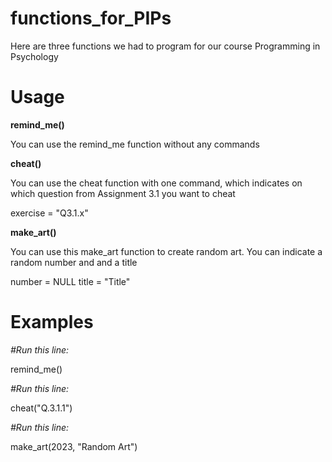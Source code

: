 # functions_for_PIPs
Here are three functions we had to program for our course Programming in Psychology 

# Usage 

<b>remind_me()</b>

You can use the remind_me function without any commands

<b>cheat()</b>

You can use the cheat function with one command, which indicates on which question from Assignment 3.1 you want to cheat

exercise = "Q3.1.x"

<b>make_art()</b>

You can use this make_art function to create random art. You can indicate a random number and and a title

number = NULL
title = "Title"

# Examples
<i>#Run this line:</i>

remind_me()

<i>#Run this line:</i>

cheat("Q.3.1.1")


<i>#Run this line:</i>

make_art(2023, "Random Art")
